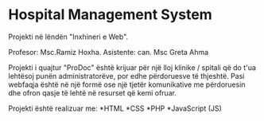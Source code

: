 # Hospital Management System
Projekti në lëndën "Inxhineri e Web". 

Profesor: Msc.Ramiz Hoxha. 
Asistente: can. Msc Greta Ahma

Projekti i quajtur "ProDoc"  është krijuar për një lloj klinike / spitali që do t'ua lehtësoj punën administratorëve, por edhe përdoruesve të thjeshtë. Pasi webfaqja është në një formë ose një tjetër komunikative me përdoruesin dhe ofron qasje të lehtë në resurset që kemi ofruar. 

Projekti është realizuar me:
*HTML
*CSS
*PHP
*JavaScript (JS)
